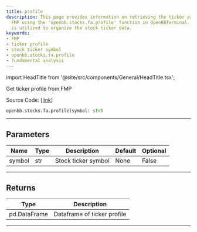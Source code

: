 ```yaml
---
title: profile
description: This page provides information on retrieving the ticker profile from
  FMP using the 'openbb.stocks.fa.profile' function in OpenBBTerminal. Python's pd.DataFrame
  is utilized to organize the stock ticker data.
keywords:
- FMP
- ticker profile
- stock ticker symbol
- openbb.stocks.fa.profile
- fundamental analysis
---
```


import HeadTitle from '@site/src/components/General/HeadTitle.tsx';

<HeadTitle title="stocks.fa.profile - Reference | OpenBB SDK Docs" />

Get ticker profile from FMP

Source Code: [[link](https://github.com/OpenBB-finance/OpenBB/tree/main/openbb_terminal/stocks/fundamental_analysis/fmp_model.py#L56)]

```python
openbb.stocks.fa.profile(symbol: str)
```

---

## Parameters

| Name | Type | Description | Default | Optional |
| ---- | ---- | ----------- | ------- | -------- |
| symbol | str | Stock ticker symbol | None | False |


---

## Returns

| Type | Description |
| ---- | ----------- |
| pd.DataFrame | Dataframe of ticker profile |
---
